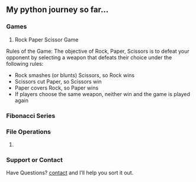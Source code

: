 ## My python journey so far...

### Games

1. Rock Paper Scissor Game

Rules of the Game:
The objective of Rock, Paper, Scissors is to defeat your opponent by selecting a weapon that
defeats their choice under the following rules:
- Rock smashes (or blunts) Scissors, so Rock wins
- Scissors cut Paper, so Scissors win
- Paper covers Rock, so Paper wins
- If players choose the same weapon, neither win and the game is played again

### Fibonacci Series
### File Operations
1. 




### Support or Contact

Have Questions? [contact](mailto:aryanrajagrawal@gmail.com) and I’ll help you sort it out.
